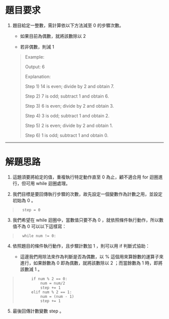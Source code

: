 # 題目要求

1. 題目給定一整數，需計算依以下方法減至 0 的步驟次數。
   
   * 如果目前為偶數，就將該數除以 2 
   
   * 若非偶數，則減 1 

    >   Example:
    >
    >   Output: 6
    >
    >   Explanation: 
    >
    >   Step 1) 14 is even; divide by 2 and obtain 7. 
    >
    >   Step 2) 7 is odd; subtract 1 and obtain 6.
    >
    >   Step 3) 6 is even; divide by 2 and obtain 3. 
    >
    >   Step 4) 3 is odd; subtract 1 and obtain 2. 
    >
    >   Step 5) 2 is even; divide by 2 and obtain 1. 
    >
    >   Step 6) 1 is odd; subtract 1 and obtain 0.

-----------------

# 解題思路

1.  這題須要將給定的值，重複執行特定動作直至 0 為止，顧不適合用 for 迴圈進行，但可用 while 迴圈處理。

2. 我們目標是要回傳執行步驟的次數，故先設定一個變數作為計數之用，並設定初始為 0 。

>       step = 0

3. 我們希望在 while 迴圈中，當數值只要不為 0 ，就依照條件執行動作，所以數值不為 0 可以以下這樣寫：

>       while num != 0:

4. 依照題目的條件執行動作，且步驟計數加 1 ，則可以用 if 判斷式協助：

   * 這邊我們用除法來作為判斷是否為偶數，以 % 這個用來算餘數的運算子來進行，如果餘數為 0 即為偶數，就將該數除以 2 ；而當餘數為 1 時，即將該數減 1 。

>           if num % 2 == 0:
>               num = num/2
>               step += 1
>           elif num % 2 == 1:
>               num = (num - 1)
>               step += 1

5. 最後回傳計數變數 step 。
